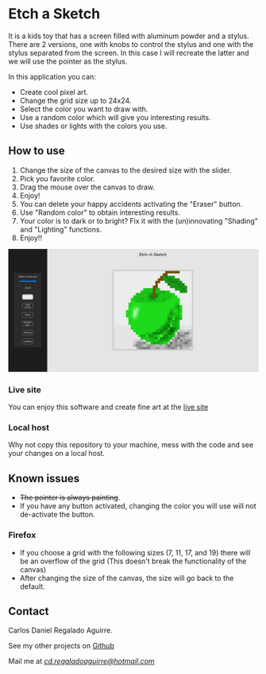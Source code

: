 # Etch a Sketch

It is a kids toy that has a screen filled with aluminum powder and a stylus.
There are 2 versions, one with knobs to control the stylus and one with the stylus separated from the screen.
In this case I will recreate the latter and we will use the pointer as the stylus.

In this application you can:
- Create cool pixel art.
- Change the grid size up to 24x24.
- Select the color you want to draw with.
- Use a random color which will give you interesting results.
- Use shades or lights with the colors you use.

## How to use

1. Change the size of the canvas to the desired size with the slider.
2. Pick you favorite color.
3. Drag the mouse over the canvas to draw.
4. Enjoy!
5. You can delete your happy accidents activating the "Eraser" button.
5. Use "Random color" to obtain interesting results.
6. Your color is to dark or to bright? Fix it with the (un)innovating "Shading" and "Lighting" functions.
7. Enjoy!!

![Preview image](./assets/Images/Preview.png)



### Live site
You can enjoy this software and create fine art at the [live site](https://laughing-pasteur-17ca00.netlify.app/)

### Local host
Why not copy this repository to your machine, mess with the code and see your changes on a local host.


## Known issues
- ~~The pointer is always painting~~.
- If you have any button activated, changing the color you will use will not de-activate the button.

### Firefox
- If you choose a grid with the following sizes (7, 11, 17, and 19) there will be an overflow of the grid (This doesn't break the functionality of the canvas)
- After changing the size of the canvas, the size will go back to the default.


## Contact
Carlos Daniel Regalado Aguirre.

See my other projects on [Github](https://github.com/CarlosDRA)

Mail me at *cd.regaladoaguirre@hotmail.com*